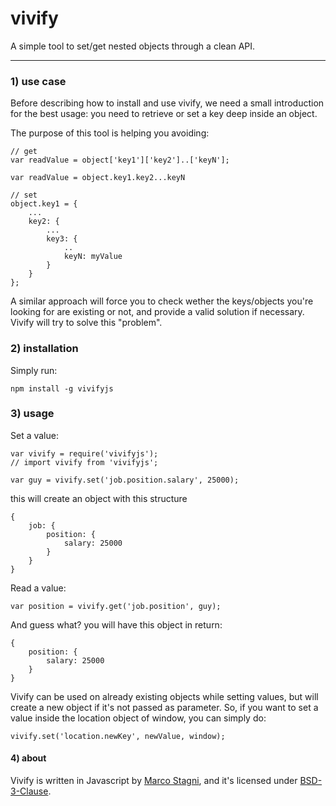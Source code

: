 # vivify

A simple tool to set/get nested objects through a clean API.

---

### 1) use case

Before describing how to install and use vivify, we need a small introduction for the best usage: you need to retrieve or set a key deep inside an object.

The purpose of this tool is helping you avoiding:

    // get
    var readValue = object['key1']['key2']..['keyN'];

    var readValue = object.key1.key2...keyN

    // set
    object.key1 = {
        ...
        key2: {
            ...
            key3: {
                ..
                keyN: myValue
            }
        }
    };


A similar approach will force you to check wether the keys/objects you're looking for are existing or not, and provide a valid solution if necessary. Vivify will try to solve this "problem".

### 2) installation

Simply run:

    npm install -g vivifyjs

### 3) usage

Set a value:

    var vivify = require('vivifyjs');
    // import vivify from 'vivifyjs';

    var guy = vivify.set('job.position.salary', 25000);

this will create an object with this structure

    {
        job: {
            position: {
                salary: 25000
            }
        }
    }

Read a value:

    var position = vivify.get('job.position', guy);

And guess what? you will have this object in return:

    {
        position: {
            salary: 25000
        }
    }

Vivify can be used on already existing objects while setting values, but will create a new object if it's not passed as parameter. So, if you want to set a value inside the location object of window, you can simply do:

    vivify.set('location.newKey', newValue, window);

#### 4) about

Vivify is written in Javascript by [Marco Stagni](http://marcostagni.com), and it's licensed under [BSD-3-Clause](https://en.wikipedia.org/wiki/BSD_licenses#3-clause_license_.28.22Revised_BSD_License.22.2C_.22New_BSD_License.22.2C_or_.22Modified_BSD_License.22.29).
